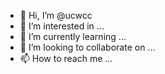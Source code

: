 - 👋 Hi, I’m @ucwcc
- 👀 I’m interested in ...
- 🌱 I’m currently learning ...
- 💞️ I’m looking to collaborate on ...
- 📫 How to reach me ...

<!---
ucwcc/ucwcc is a ✨ special ✨ repository because its `README.md` (this file) appears on your GitHub profile.
You can click the Preview link to take a look at your changes.
--->
